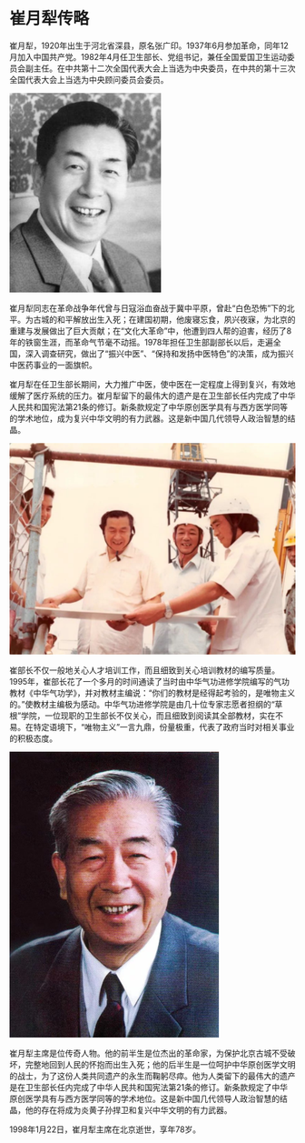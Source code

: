# 崔月犁传略

崔月犁，1920年出生于河北省深县，原名张广印。1937年6月参加革命，同年12月加入中国共产党。1982年4月任卫生部长、党组书记，兼任全国爱国卫生运动委员会副主任。在中共第十二次全国代表大会上当选为中央委员，在中共的第十三次全国代表大会上当选为中央顾问委员会委员。

![img](img/20190805141019faa96d.png)

崔月犁同志在革命战争年代曾与日寇浴血奋战于冀中平原，曾赴“白色恐怖”下的北平。为古城的和平解放出生入死；在建国初期，他废寝忘食，夙兴夜寐，为北京的重建与发展做出了巨大贡献；在“文化大革命”中，他遭到四人帮的迫害，经历了8年的铁窗生涯，而革命气节毫不动摇。1978年担任卫生部副部长以后，走遍全国，深入调查研究，做出了“振兴中医”、“保持和发扬中医特色”的决策，成为振兴中医药事业的一面旗帜。

崔月犁在任卫生部长期间，大力推广中医，使中医在一定程度上得到复兴，有效地缓解了医疗系统的压力。崔月犁留下的最伟大的遗产是在卫生部长任内完成了中华人民共和国宪法第21条的修订。新条款规定了中华原创医学具有与西方医学同等的学术地位，成为复兴中华文明的有力武器。这是新中国几代领导人政治智慧的结晶。

![img](img/201908051410298a8ff7.png)



崔部长不仅一般地关心人才培训工作，而且细致到关心培训教材的编写质量。1995年，崔部长花了一个多月的时间通读了当时由中华气功进修学院编写的气功教材《中华气功学》，并对教材主编说：“你们的教材是经得起考验的，是唯物主义的。”使教材主编极为感动。中华气功进修学院是由几十位专家志愿者担纲的“草根”学院，一位现职的卫生部长不仅关心，而且细致到阅读其全部教材，实在不易。在特定语境下，“唯物主义”一言九鼎，份量极重，代表了政府当时对相关事业的积极态度。

![img](img/201908051410291692fa.png)

崔月犁主席是位传奇人物。他的前半生是位杰出的革命家，为保护北京古城不受破坏，完整地回到人民的怀抱而出生入死；他的后半生是一位呵护中华原创医学文明的战士，为了这份人类共同遗产的永生而鞠躬尽瘁。他为人类留下的最伟大的遗产是在卫生部长任内完成了中华人民共和国宪法第21条的修订。新条款规定了中华原创医学具有与西方医学同等的学术地位。这是新中国几代领导人政治智慧的结晶，他的存在将成为炎黄子孙捍卫和复兴中华文明的有力武器。   

1998年1月22日，崔月犁主席在北京逝世，享年78岁。